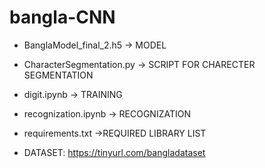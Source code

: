 # bangla-CNN

- BanglaModel_final_2.h5 -> MODEL
- CharacterSegmentation.py -> SCRIPT FOR CHARECTER SEGMENTATION
- digit.ipynb -> TRAINING
- recognization.ipynb -> RECOGNIZATION
- requirements.txt ->REQUIRED LIBRARY LIST



- DATASET: https://tinyurl.com/bangladataset
